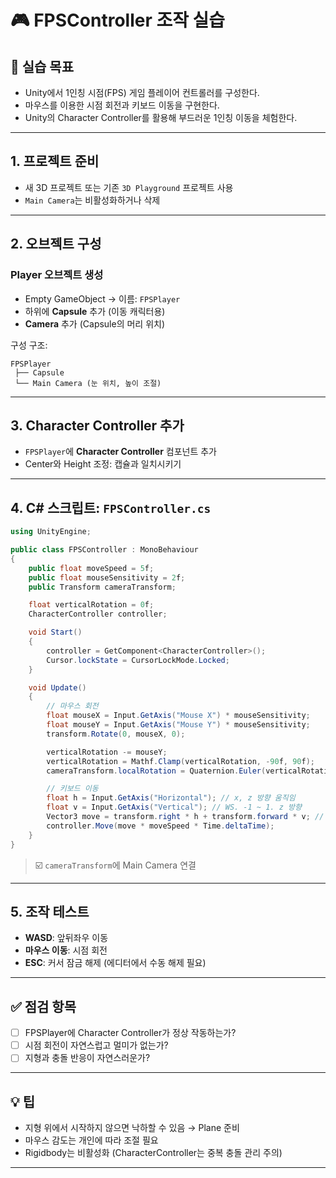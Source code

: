 # 🎮 FPSController 조작 실습

## 🧠 실습 목표

- Unity에서 1인칭 시점(FPS) 게임 플레이어 컨트롤러를 구성한다.
- 마우스를 이용한 시점 회전과 키보드 이동을 구현한다.
- Unity의 Character Controller를 활용해 부드러운 1인칭 이동을 체험한다.

---

## 1. 프로젝트 준비

- 새 3D 프로젝트 또는 기존 `3D Playground` 프로젝트 사용
- `Main Camera`는 비활성화하거나 삭제

---

## 2. 오브젝트 구성

### Player 오브젝트 생성
- Empty GameObject → 이름: `FPSPlayer`
- 하위에 **Capsule** 추가 (이동 캐릭터용)
- **Camera** 추가 (Capsule의 머리 위치)

구성 구조:
```
FPSPlayer
 ├── Capsule
 └── Main Camera (눈 위치, 높이 조절)
```

---

## 3. Character Controller 추가

- `FPSPlayer`에 **Character Controller** 컴포넌트 추가
- Center와 Height 조정: 캡슐과 일치시키기

---

## 4. C# 스크립트: `FPSController.cs`

```csharp
using UnityEngine;

public class FPSController : MonoBehaviour
{
    public float moveSpeed = 5f;
    public float mouseSensitivity = 2f;
    public Transform cameraTransform;

    float verticalRotation = 0f;
    CharacterController controller;

    void Start()
    {
        controller = GetComponent<CharacterController>();
        Cursor.lockState = CursorLockMode.Locked;
    }

    void Update()
    {
        // 마우스 회전
        float mouseX = Input.GetAxis("Mouse X") * mouseSensitivity;
        float mouseY = Input.GetAxis("Mouse Y") * mouseSensitivity;
        transform.Rotate(0, mouseX, 0);

        verticalRotation -= mouseY;
        verticalRotation = Mathf.Clamp(verticalRotation, -90f, 90f);
        cameraTransform.localRotation = Quaternion.Euler(verticalRotation, 0, 0);

        // 키보드 이동
        float h = Input.GetAxis("Horizontal"); // x, z 방향 움직임
        float v = Input.GetAxis("Vertical"); // WS. -1 ~ 1. z 방향
        Vector3 move = transform.right * h + transform.forward * v; // x, z 방향 움직임
        controller.Move(move * moveSpeed * Time.deltaTime);
    }
}
```

> ☑️ `cameraTransform`에 Main Camera 연결

---

## 5. 조작 테스트

- **WASD**: 앞뒤좌우 이동
- **마우스 이동**: 시점 회전
- **ESC**: 커서 잠금 해제 (에디터에서 수동 해제 필요)

---

## ✅ 점검 항목

- [ ] FPSPlayer에 Character Controller가 정상 작동하는가?
- [ ] 시점 회전이 자연스럽고 멀미가 없는가?
- [ ] 지형과 충돌 반응이 자연스러운가?

---

## 💡 팁

- 지형 위에서 시작하지 않으면 낙하할 수 있음 → Plane 준비
- 마우스 감도는 개인에 따라 조절 필요
- Rigidbody는 비활성화 (CharacterController는 중복 충돌 관리 주의)

---


